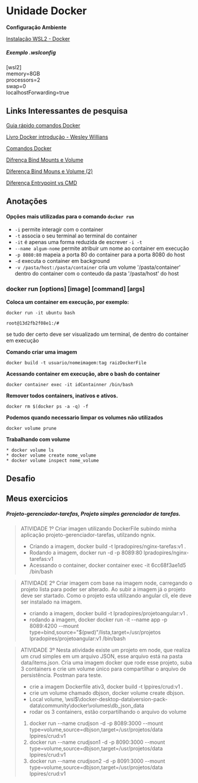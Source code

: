 # Unidade Docker

**Configuração Ambiente**

[Instalação WSL2 - Docker](https://github.com/codeedu/wsl2-docker-quickstart)

##### Exemplo .wslconfig
[wsl2]  
memory=8GB  
processors=2  
swap=0  
localhostForwarding=true  


## Links Interessantes de pesquisa

[Guia rápido comandos Docker](https://github.com/lpradopires/curso-fullcycle/blob/main/documentos/docker_cheatsheet_r3v2.pdf)

[Livro Docker introdução - Wesley Willians](https://github.com/lpradopires/curso-fullcycle/blob/main/documentos/docker-e-docker-compose-na-pratica.pdf)

[Comandos Docker](https://medium.com/xp-inc/principais-comandos-docker-f9b02e6944cd)

[Difrença Bind Mounts e Volume](https://4sysops.com/archives/introduction-to-docker-bind-mounts-and-volumes/#:~:text=The%20main%20difference%20a%20bind,volumes%2C%20similar%20to%20bind%20mounts.)

[Diferença Bind Mouns e Volume (2)](https://escoladaprogramacao.com.br/diferencas-entre-volume-e-bind-mount-no-docker/)

[Diferença Entrypoint vs CMD](https://phoenixnap.com/kb/docker-cmd-vs-entrypoint#:~:text=CMD%20is%20an%20instruction%20that,container%20with%20a%20specific%20executable.)

## Anotações

#### Opções mais utilizadas para o comando `docker run`
 - `-i` permite interagir com o container
 - `-t` associa o seu terminal ao terminal do container
 - `-it` é apenas uma forma reduzida de escrever `-i -t`
 - `--name algum-nome` permite atribuir um nome ao container em execução
 - `-p 8080:80` mapeia a porta 80 do container para a porta 8080 do host
 - `-d` executa o container em background
 - `-v /pasta/host:/pasta/container` cria um volume '/pasta/container' dentro do container com o conteudo da pasta '/pasta/host' do host
 
 ### docker run [options] [image] [command] [args]
**Coloca um container em execução, por exemplo:**
```
docker run -it ubuntu bash
```
```
root@13d2fb2f08e1:/#
```
se tudo der certo deve ser visualizado um terminal, de dentro do container em execução

**Comando criar uma imagem**
```
docker build -t usuario/nomeimagem:tag raizDockerFile
```
**Acessando container em execução, abre o bash do container**
```
docker container exec -it idContainner /bin/bash
```
**Remover todos containers, inativos e ativos.**
```
docker rm $(docker ps -a -q) -f
```
**Podemos quando necessario limpar os volumes não utilizados**
```
docker volume prune
```
**Trabalhando com volume** 
```
* docker volume ls
* docker volume create nome_volume
* docker volume inspect nome_volume
```
## Desafio



## Meus exercicios

##### Projeto-gerenciador-tarefas, Projeto simples gerenciador de tarefas.

> ATIVIDADE 1º Criar imagen utilizando DockerFile subindo minha aplicação projeto-gerenciador-tarefas, utilzando ngnix.
> 
> * Criando a imagem, docker build -t lpradopires/nginx-tarefas:v1 .
> * Rodando a imagem, docker run -d -p 8089:80  lpradopires/nginx-tarefas:v1
> * Acessando o container, docker container exec -it 6cc68f3ae1d5 /bin/bash

> ATIVIDADE 2º Criar imagem com base na imagem node, carregando o projeto lista para poder ser alterado.
>              Ao subir a imagem já o projeto deve ser startado. Como o projeto esta utilizando angular cli, ele deve ser instalado na imagem.
> 
> * criando a imagem, docker build -t lpradopires/projetoangular:v1 .
> * rodando a imagem, docker docker run -it  --name app -p 8089:4200 --mount type=bind,source="$(pwd)"/lista,target=/usr/projetos lpradopires/projetoangular:v1 /bin/bash


> ATIVIDADE 3º Nesta atividade existe um projeto em node, que realiza um crud simples em um arquivo JSON, esse arquivo está na pasta data/items.json. Cria uma imagem docker que rode esse projeto, suba 3 containers e crie um volume único para compartilhar o arquivo de persistência. Postman para teste. 
> 
> * crie a imagem Dockerfile ativ3, docker build -t lppires/crud:v1 .
> * crie um volume chamado dbjson, docker volume create dbjson.
> * Local volume, \\wsl$\docker-desktop-data\version-pack-data\community\docker\volumes\db_json\_data
> * rodar os 3 containers, estão corpartilhando o arquivo do volume
> 1. docker run --name crudjson -d -p 8089:3000 --mount type=volume,source=dbjson,target=/usr/projetos/data lppires/crud:v1
> 2. docker run --name crudjson1 -d -p 8090:3000 --mount type=volume,source=dbjson,target=/usr/projetos/data lppires/crud:v1
> 3. docker run --name crudjson2 -d -p 8091:3000 --mount type=volume,source=dbjson,target=/usr/projetos/data lppires/crud:v1
